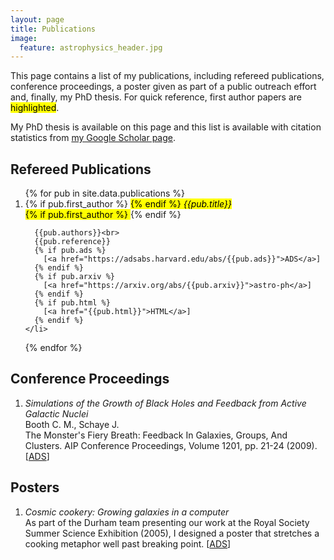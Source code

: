 ```yaml
---
layout: page
title: Publications
image:
  feature: astrophysics_header.jpg
---
```


This page contains a list of my publications, including refereed publications, conference proceedings, a poster given as part of a public outreach effort and, finally, my PhD thesis.  For quick reference, first author papers are <mark class="highlight">highlighted</mark>.

My PhD thesis is available on this page and this list is available with citation statistics from <a href="https://scholar.google.com/citations?user=6FNQpXEAAAAJ">my Google Scholar page</a>.

<h2> Refereed Publications </h2>
<ol reversed>
  {% for pub in site.data.publications %}
    <li>
      {% if pub.first_author %}
        <mark class="highlight">
      {% endif %}
      <em>{{pub.title}}</em><br>
      {% if pub.first_author %}
        </mark>
      {% endif %}

      {{pub.authors}}<br>
      {{pub.reference}}
      {% if pub.ads %}
        [<a href="https://adsabs.harvard.edu/abs/{{pub.ads}}">ADS</a>]
      {% endif %}
      {% if pub.arxiv %}
        [<a href="https://arxiv.org/abs/{{pub.arxiv}}">astro-ph</a>]
      {% endif %}
      {% if pub.html %}
        [<a href="{{pub.html}}">HTML</a>]
      {% endif %}
    </li>
  {% endfor %}
</ol>

<h2>Conference Proceedings</h2>
<ol>
<li>
  <em>Simulations of the Growth of Black Holes and Feedback from Active Galactic Nuclei</em><br />
  Booth C. M., Schaye J.<br />
  The Monster's Fiery Breath: Feedback In Galaxies, Groups, And Clusters. AIP Conference Proceedings, Volume 1201, pp. 21-24 (2009).
  [<a href="https://adsabs.harvard.edu/abs/2009AIPC.1201...21B">ADS</a>]
</li>
</ol>

<h2>Posters</h2>
<ol>
  <li>
  <em>Cosmic cookery: Growing galaxies in a computer</em><br />
  As part of the Durham team presenting our work at the Royal Society Summer Science Exhibition (2005), I designed a poster that stretches a cooking metaphor well past breaking point. [<a href="rs05poster.pdf">ADS</a>]
  </li>
</ol>
